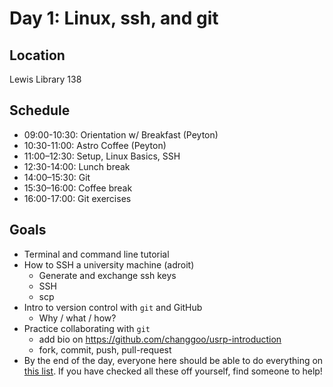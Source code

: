 # Day 1: Linux, ssh, and git

## Location

Lewis Library 138

## Schedule

- 09:00-10:30: Orientation w/ Breakfast (Peyton)
- 10:30-11:00: Astro Coffee (Peyton)
- 11:00–12:30: Setup, Linux Basics, SSH
- 12:30-14:00: Lunch break
- 14:00–15:30: Git
- 15:30–16:00: Coffee break
- 16:00-17:00: Git exercises

## Goals


* Terminal and command line tutorial
* How to SSH a university machine (adroit)
	* Generate and exchange ssh keys
	* SSH
	* scp
* Intro to version control with `git` and GitHub
	* Why / what / how?
* Practice collaborating with `git`
	* add bio on https://github.com/changgoo/usrp-introduction
	* fork, commit, push, pull-request
* By the end of the day, everyone here should be able to do everything on [this list](CHECKLIST.md). If you have checked all these off yourself, find someone to help!  
